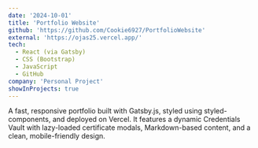 ```yaml
---
date: '2024-10-01'
title: 'Portfolio Website'
github: 'https://github.com/Cookie6927/PortfolioWebsite'
external: 'https://ojas25.vercel.app/'
tech:
  - React (via Gatsby)
  - CSS (Bootstrap)
  - JavaScript
  - GitHub
company: 'Personal Project'
showInProjects: true
---
```


A fast, responsive portfolio built with Gatsby.js, styled using styled-components, and deployed on Vercel. It features a dynamic Credentials Vault with lazy-loaded certificate modals, Markdown-based content, and a clean, mobile-friendly design.
